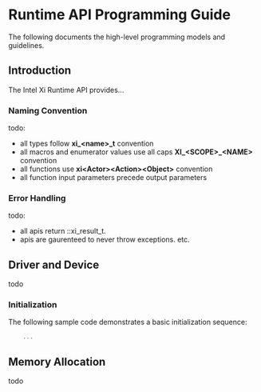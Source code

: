 # Runtime API Programming Guide
The following documents the high-level programming models and guidelines.

## Introduction
The Intel Xi Runtime API provides...

### Naming Convention
todo: 
- all types follow **xi_\<name\>_t** convention
- all macros and enumerator values use all caps **XI_\<SCOPE\>_\<NAME\>** convention
- all functions use **xi\<Actor\>\<Action\>\<Object\>** convention
- all function input parameters precede output parameters

### Error Handling
todo:
- all apis return ::xi_result_t.
- apis are gaurenteed to never throw exceptions. etc.

## Driver and Device
todo

### Initialization
The following sample code demonstrates a basic initialization sequence:
```c
    ...
```

## Memory Allocation
todo

